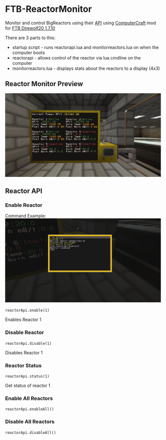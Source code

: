 # FTB-ReactorMonitor
 Monitor and control BigReactors using their [API](https://ftbwiki.org/Reactor_Computer_Port) using [ComputerCraft](http://www.computercraft.info/wiki/Main_Page) mod for [FTB Direwolf20 1.7.10](https://www.curseforge.com/minecraft/modpacks/ftb-presents-direwolf20)

There are 3 parts to this:
- startup script - runs reactorapi.lua and monitorreactors.lua on when the computer boots
- reactorapi - allows control of the reactor via lua cmdline on the computer
- monitorreactors.lua - displays stats about the reactors to a display (4x3)

## Reactor Monitor Preview
![4x3 Reactor Monitoring Display](/reactorMonitorDisplay.png)

## Reactor API

### Enable Reactor

Command Example:
![Enable reactor command example](/reactorApiCommandExample.png)

```
reactorApi.enable(1)
```
Enables Reactor 1

### Disable Reactor 

```
reactorApi.disable(1)
```
Disables Reactor 1

### Reactor Status

```
reactorApi.status(1)
```
Get status of reactor 1

### Enable All Reactors 

```
reactorApi.enableAll()
```

### Disable All Reactors 

```
reactorApi.disableAll()
```

